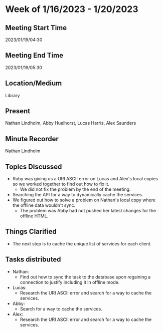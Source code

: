 # Week of 1/16/2023 - 1/20/2023

## Meeting Start Time 

2023/01/19/04:30

## Meeting End Time

2023/01/19/05:30

## Location/Medium

Library

## Present

Nathan Lindholm, Abby Huelhorst, Lucas Harris, Alex Saunders

## Minute Recorder

Nathan Lindholm

## Topics Discussed

- Ruby was giving us a URI ASCII error on Lucas and Alex's local copies so we worked together to find out how to fix it.  
  - We did not fix the problem by the end of the meeting. 
- Searching the API for a way to dynamically cache the services.
- We figured out how to solve a problem on Nathan's local copy where the offline data wouldn't sync.
  - The problem was Abby had not pushed her latest changes for the offline HTML.

## Things Clarified

- The next step is to cache the unique list of services for each client. 

## Tasks distributed

- Nathan: 
  - Find out how to sync the task to the database upon regaining a connection to justify including it in offline mode.
- Lucas: 
  - Research the URI ASCII error and search for a way to cache the services.
- Abby:
  - Search for a way to cache the services. 
- Alex:
  - Research the URI ASCII error and search for a way to cache the services.
